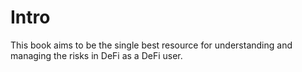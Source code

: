 # Intro

This book aims to be the single best resource for understanding and managing the risks in DeFi as a DeFi user. 